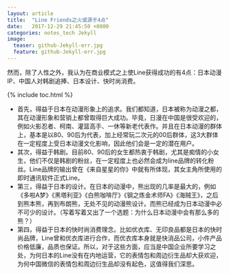 ```yaml
---
layout: article
title:  "Line Friends之火或源于4点"
date:   2017-12-29 21:45:50 +0800
categories: notes_tech Jekyll
image:
  teaser: github-Jekyll-err.jpg
  feature: github-Jekyll-err.jpg
---
```


然而，除了人性之外，我认为在商业模式之上使Line获得成功的有4点：日本动漫IP、中国人对韩剧追捧、日本设计、快时尚消费。

{% include toc.html %}

- 首先，得益于日本在动漫形象上的追求。我们都知道，日本被称为动漫之都，其在动漫形象和营销上都曾取得巨大成功。毕竟，日漫在中国是很受欢迎的，例如火影忍者、柯南、灌篮高手、一休等新老代表作。并且在日本动漫的群体上，基本是以80、90后为代表，加上经常玩二次元的00后群体，这3大群体在一定程度上受日本动漫文化影响，因此他们会是一定的潜在用户。
- 其次，得益于韩剧。目前80、90后的女生都热衷于韩剧，尤其是痴情的小女生，他们不仅是韩剧的粉丝，在一定程度上也必然会成为line品牌的转化粉丝。Line品牌的输出曾在《来自星星的你》中就有所体现，其女主角所使用的即时通讯软件正式Line。
- 第三，得益于日本的设计。在日本的动漫中，熊出现的几率是最大的，例如《多啦A梦》《黑塔利亚》《白熊咖啡厅》《钢之炼金术师FA》《海贼王》，之后到熊本熊，再到布朗熊，无处不见的动漫熊设计。而熊已经成为日本动漫中必不可少的设计。（写着写着又出了一个选题：为什么日本动漫中会有那么多的熊？）
- 第四，得益于日本的快时尚消费理念。比如优衣库、无印良品都是日本的快时尚品牌，Line曾和优衣库进行合作，而优衣库本身就是快消品公司，小件产品价格低廉，品质也保证。所以，对于这些方面，应当是中国企业所要学习之处，为何日本的Line没有在内地运营，它的表情包和周边衍生品却大获欢迎，为何中国微信的表情包和周边衍生品却没有起色，这值得我们深思。
